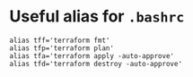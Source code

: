# Useful alias for `.bashrc`

```
alias tff='terraform fmt'
alias tfp='terraform plan'
alias tfa='terraform apply -auto-approve'
alias tfd='terraform destroy -auto-approve'
```